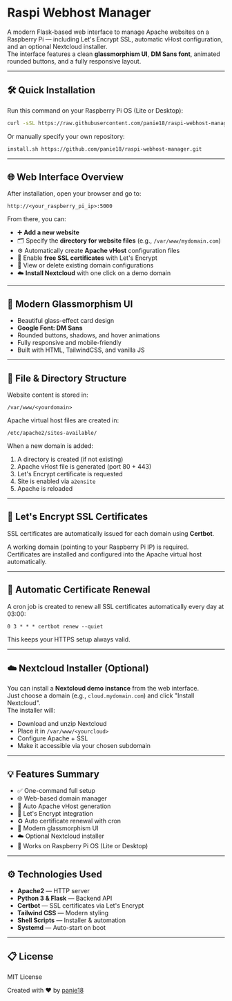 # Raspi Webhost Manager

A modern Flask-based web interface to manage Apache websites on a Raspberry Pi — including Let's Encrypt SSL, automatic vHost configuration, and an optional Nextcloud installer.  
The interface features a clean **glassmorphism UI**, **DM Sans font**, animated rounded buttons, and a fully responsive layout.

---

## 🛠️ Quick Installation

Run this command on your Raspberry Pi OS (Lite or Desktop):

```bash
curl -sSL https://raw.githubusercontent.com/panie18/raspi-webhost-manager/main/install.sh | bash
```

Or manually specify your own repository:

```bash
install.sh https://github.com/panie18/raspi-webhost-manager.git
```

---

## 🌐 Web Interface Overview

After installation, open your browser and go to:

```
http://<your_raspberry_pi_ip>:5000
```

From there, you can:

- ➕ **Add a new website**
- 🗂️ Specify the **directory for website files** (e.g., `/var/www/mydomain.com`)
- ⚙️ Automatically create **Apache vHost** configuration files
- 🔐 Enable **free SSL certificates** with Let's Encrypt
- 🧹 View or delete existing domain configurations
- ☁️ **Install Nextcloud** with one click on a demo domain

---

## 🎨 Modern Glassmorphism UI

- Beautiful glass-effect card design
- **Google Font: DM Sans**
- Rounded buttons, shadows, and hover animations
- Fully responsive and mobile-friendly
- Built with HTML, TailwindCSS, and vanilla JS

---

## 📂 File & Directory Structure

Website content is stored in:

```
/var/www/<yourdomain>
```

Apache virtual host files are created in:

```
/etc/apache2/sites-available/
```

When a new domain is added:

1. A directory is created (if not existing)
2. Apache vHost file is generated (port 80 + 443)
3. Let's Encrypt certificate is requested
4. Site is enabled via `a2ensite`
5. Apache is reloaded

---

## 🔐 Let's Encrypt SSL Certificates

SSL certificates are automatically issued for each domain using **Certbot**.

A working domain (pointing to your Raspberry Pi IP) is required.  
Certificates are installed and configured into the Apache virtual host automatically.

---

## 🔄 Automatic Certificate Renewal

A cron job is created to renew all SSL certificates automatically every day at 03:00:

```cron
0 3 * * * certbot renew --quiet
```

This keeps your HTTPS setup always valid.

---

## ☁️ Nextcloud Installer (Optional)

You can install a **Nextcloud demo instance** from the web interface.  
Just choose a domain (e.g., `cloud.mydomain.com`) and click "Install Nextcloud".  
The installer will:

- Download and unzip Nextcloud
- Place it in `/var/www/<yourcloud>`
- Configure Apache + SSL
- Make it accessible via your chosen subdomain

---

## 💡 Features Summary

- ✅ One-command full setup
- 🌐 Web-based domain manager
- 🔧 Auto Apache vHost generation
- 🔐 Let's Encrypt integration
- ♻️ Auto certificate renewal with cron
- 🎨 Modern glassmorphism UI
- ☁️ Optional Nextcloud installer
- 🧰 Works on Raspberry Pi OS (Lite or Desktop)

---

## ⚙️ Technologies Used

- **Apache2** — HTTP server
- **Python 3 & Flask** — Backend API
- **Certbot** — SSL certificates via Let's Encrypt
- **Tailwind CSS** — Modern styling
- **Shell Scripts** — Installer & automation
- **Systemd** — Auto-start on boot

---

## 📋 License

MIT License

Created with ❤️ by [panie18](https://github.com/panie18)
